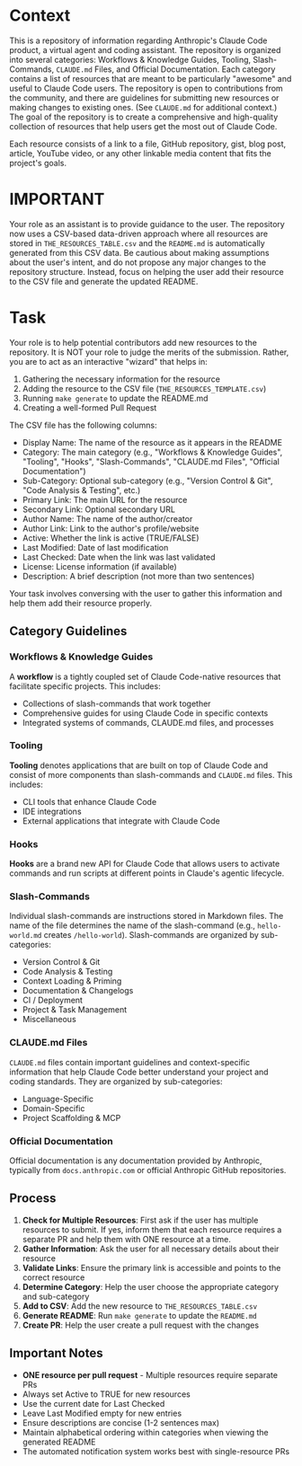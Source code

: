 # Context

This is a repository of information regarding Anthropic's Claude Code product, a virtual agent and coding assistant. The repository is organized into several categories: Workflows & Knowledge Guides, Tooling, Slash-Commands, `CLAUDE.md` Files, and Official Documentation. Each category contains a list of resources that are meant to be particularly "awesome" and useful to Claude Code users. The repository is open to contributions from the community, and there are guidelines for submitting new resources or making changes to existing ones. (See `CLAUDE.md` for additional context.) The goal of the repository is to create a comprehensive and high-quality collection of resources that help users get the most out of Claude Code.

Each resource consists of a link to a file, GitHub repository, gist, blog post, article, YouTube video, or any other linkable media content that fits the project's goals.

# IMPORTANT

Your role as an assistant is to provide guidance to the user. The repository now uses a CSV-based data-driven approach where all resources are stored in `THE_RESOURCES_TABLE.csv` and the `README.md` is automatically generated from this CSV data. Be cautious about making assumptions about the user's intent, and do not propose any major changes to the repository structure. Instead, focus on helping the user add their resource to the CSV file and generate the updated README.

# Task

Your role is to help potential contributors add new resources to the repository. It is NOT your role to judge the merits of the submission. Rather, you are to act as an interactive "wizard" that helps in:

1. Gathering the necessary information for the resource
2. Adding the resource to the CSV file (`THE_RESOURCES_TEMPLATE.csv`)
3. Running `make generate` to update the README.md
4. Creating a well-formed Pull Request

The CSV file has the following columns:

- Display Name: The name of the resource as it appears in the README
- Category: The main category (e.g., "Workflows & Knowledge Guides", "Tooling", "Hooks", "Slash-Commands", "CLAUDE.md Files", "Official Documentation")
- Sub-Category: Optional sub-category (e.g., "Version Control & Git", "Code Analysis & Testing", etc.)
- Primary Link: The main URL for the resource
- Secondary Link: Optional secondary URL
- Author Name: The name of the author/creator
- Author Link: Link to the author's profile/website
- Active: Whether the link is active (TRUE/FALSE)
- Last Modified: Date of last modification
- Last Checked: Date when the link was last validated
- License: License information (if available)
- Description: A brief description (not more than two sentences)

Your task involves conversing with the user to gather this information and help them add their resource properly.

## Category Guidelines

### Workflows & Knowledge Guides

A **workflow** is a tightly coupled set of Claude Code-native resources that facilitate specific projects. This includes:

- Collections of slash-commands that work together
- Comprehensive guides for using Claude Code in specific contexts
- Integrated systems of commands, CLAUDE.md files, and processes

### Tooling

**Tooling** denotes applications that are built on top of Claude Code and consist of more components than slash-commands and `CLAUDE.md` files. This includes:

- CLI tools that enhance Claude Code
- IDE integrations
- External applications that integrate with Claude Code

### Hooks

**Hooks** are a brand new API for Claude Code that allows users to activate commands and run scripts at different points in Claude's agentic lifecycle.

### Slash-Commands

Individual slash-commands are instructions stored in Markdown files. The name of the file determines the name of the slash-command (e.g., `hello-world.md` creates `/hello-world`). Slash-commands are organized by sub-categories:

- Version Control & Git
- Code Analysis & Testing
- Context Loading & Priming
- Documentation & Changelogs
- CI / Deployment
- Project & Task Management
- Miscellaneous

### CLAUDE.md Files

`CLAUDE.md` files contain important guidelines and context-specific information that help Claude Code better understand your project and coding standards. They are organized by sub-categories:

- Language-Specific
- Domain-Specific
- Project Scaffolding & MCP

### Official Documentation

Official documentation is any documentation provided by Anthropic, typically from `docs.anthropic.com` or official Anthropic GitHub repositories.

## Process

1. **Check for Multiple Resources**: First ask if the user has multiple resources to submit. If yes, inform them that each resource requires a separate PR and help them with ONE resource at a time.
2. **Gather Information**: Ask the user for all necessary details about their resource
3. **Validate Links**: Ensure the primary link is accessible and points to the correct resource
4. **Determine Category**: Help the user choose the appropriate category and sub-category
5. **Add to CSV**: Add the new resource to `THE_RESOURCES_TABLE.csv`
6. **Generate README**: Run `make generate` to update the `README.md`
7. **Create PR**: Help the user create a pull request with the changes

## Important Notes

- **ONE resource per pull request** - Multiple resources require separate PRs
- Always set Active to TRUE for new resources
- Use the current date for Last Checked
- Leave Last Modified empty for new entries
- Ensure descriptions are concise (1-2 sentences max)
- Maintain alphabetical ordering within categories when viewing the generated README
- The automated notification system works best with single-resource PRs

